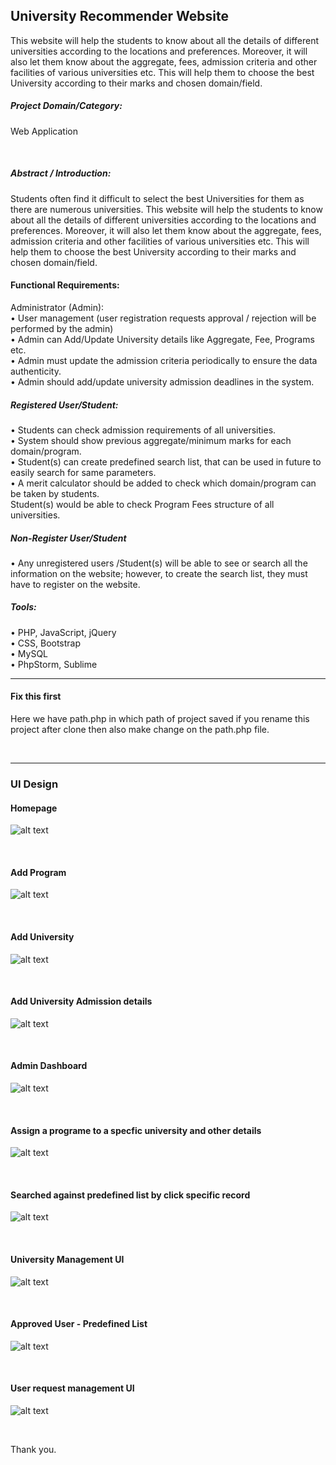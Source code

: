 ## University Recommender Website
This website will help the students to know about all the details of different universities according to the locations and preferences. Moreover, it will also let them know about the aggregate, fees, admission criteria and other facilities of various universities etc. This will help them to choose the best University according to their marks and chosen domain/field.

##### Project Domain/Category: <br/>
Web Application

<br/>

##### Abstract / Introduction:
Students often find it difficult to select the best Universities for them as there are numerous universities. This website will help the students to know about all the details of different universities according to the locations and preferences. Moreover, it will also let them know about the aggregate, fees, admission criteria and other facilities of various universities etc. This will help them to choose the best University according to their marks and chosen domain/field.

#### Functional Requirements: <br/>
Administrator (Admin): <br/>
• User management (user registration requests approval / rejection will be performed by the admin) <br/>
• Admin can Add/Update University details like Aggregate, Fee, Programs etc. <br/>
• Admin must update the admission criteria periodically to ensure the data authenticity. <br/>
• Admin should add/update university admission deadlines in the system. <br/>
##### Registered User/Student: <br/>
• Students can check admission requirements of all universities. <br/>
• System should show previous aggregate/minimum marks for each domain/program. <br/>
• Student(s) can create predefined search list, that can be used in future to easily search for same parameters. <br/>
• A merit calculator should be added to check which domain/program can be taken by students. <br/>
Student(s) would be able to check Program Fees structure of all universities. <br/>

##### Non-Register User/Student <br/>
• Any unregistered users /Student(s) will be able to see or search all the information on the website; however, to create the search list, they must have to register on the website. <br/>

##### Tools: 
• PHP, JavaScript, jQuery <br/>
• CSS, Bootstrap <br/>
• MySQL <br/>
• PhpStorm, Sublime <br/>

---

#### Fix this first
Here we have path.php in which path of project saved if you rename this project after clone then also make change on the path.php file.

<br/>

---

### UI Design <br/>

#### Homepage
![alt text](https://github.com/hassamulhaq/university-recommender-website/blob/main/project-initials-files/User_Interface/Homepage.png?raw=true)

<br/>

#### Add Program
![alt text](https://github.com/hassamulhaq/university-recommender-website/blob/main/project-initials-files/User_Interface/add_programe.png?raw=true)

<br/>

#### Add University
![alt text](https://github.com/hassamulhaq/university-recommender-website/blob/main/project-initials-files/User_Interface/add_university.png?raw=true)

<br/>

#### Add University Admission details
![alt text](https://github.com/hassamulhaq/university-recommender-website/blob/main/project-initials-files/User_Interface/add_university_admission_details.png?raw=true)

<br/>

#### Admin Dashboard
![alt text](https://github.com/hassamulhaq/university-recommender-website/blob/main/project-initials-files/User_Interface/admin-dashboard.png?raw=true)

<br/>

#### Assign a programe to a specfic university and other details
![alt text](https://github.com/hassamulhaq/university-recommender-website/blob/main/project-initials-files/User_Interface/assign_programe_to_university_and_details.png?raw=true)

<br/>

#### Searched against predefined list by click specific record
![alt text](https://github.com/hassamulhaq/university-recommender-website/blob/main/project-initials-files/User_Interface/searched_against_predefined_list_by_click_a_record.png?raw=true)

<br/>

#### University Management UI
![alt text](https://github.com/hassamulhaq/university-recommender-website/blob/main/project-initials-files/User_Interface/university_management.png?raw=true)

<br/>

#### Approved User - Predefined List
![alt text](https://github.com/hassamulhaq/university-recommender-website/blob/main/project-initials-files/User_Interface/user_predefined_search_list.png?raw=true)

<br/>

#### User request management UI
![alt text](https://github.com/hassamulhaq/university-recommender-website/blob/main/project-initials-files/User_Interface/user_request_management.png?raw=true)

<br/>

Thank you.
